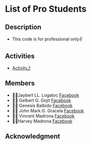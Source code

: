# List of Pro Students

## Description 
* This code is for professional only✌
## Activities
* [Activity_1](https://github.com/GojitGelbert/student_list)
## Members
* 👨‍💻Jaybert LL. Logatoc [Facebook](https://web.facebook.com/profile.php?id=100094664191586)
* 👨‍💻 Gelbert G. Gojit [Facebook](https://web.facebook.com/gojitgelbert)
* 👨‍💻 Genesis Balbido [Facebook](https://web.facebook.com/Shingketsu)
* 👨‍💻 John Mark G. Gracela [Facebook](https://web.facebook.com/johnmark.gracela)
* 👨‍💻 Vincent Madrona [Facebook](https://web.facebook.com/vincentrusellmadrona)
* 👨‍💻Harvey Madrona [Facebook](https://web.facebook.com/harbmadrona)
## Acknowledgment
